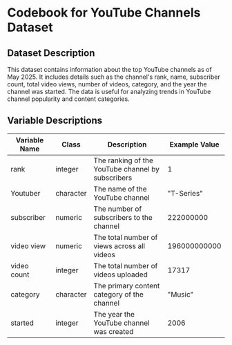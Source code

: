 # Codebook for YouTube Channels Dataset

## Dataset Description
This dataset contains information about the top YouTube channels as of May 2025. It includes details such as the channel's rank, name, subscriber count, total video views, number of videos, category, and the year the channel was started. The data is useful for analyzing trends in YouTube channel popularity and content categories.

## Variable Descriptions

| Variable Name | Class    | Description                                    | Example Value      |
|---------------|----------|------------------------------------------------|--------------------|
| rank          | integer  | The ranking of the YouTube channel by subscribers | 1                  |
| Youtuber      | character| The name of the YouTube channel                | "T-Series"         |
| subscriber    | numeric  | The number of subscribers to the channel       | 222000000          |
| video view    | numeric  | The total number of views across all videos    | 196000000000       |
| video count   | integer  | The total number of videos uploaded            | 17317              |
| category      | character| The primary content category of the channel    | "Music"            |
| started       | integer  | The year the YouTube channel was created       | 2006               |